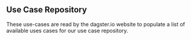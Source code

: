 ## Use Case Repository

These use-cases are read by the dagster.io website to populate a list
of available uses cases for our use case repository.
